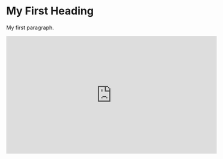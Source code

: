 <html>
<body>

<h1>My First Heading</h1>

<p>My first paragraph.</p>

<iframe width="560" height="315" src="https://www.youtube.com/embed/sT0hVLEe5mU" frameborder="0" allowfullscreen></iframe>

</body>
</html>
